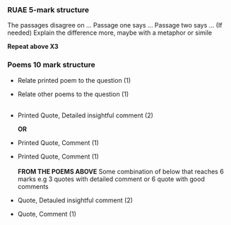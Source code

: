 ### RUAE 5-mark structure
The passages disagree on ...
Passage one says ...
Passage two says ...
(If needed) Explain the difference more, maybe with a metaphor or simile

**Repeat above X3**

### Poems 10 mark structure
* Relate printed poem to the question (1)
* Relate other poems to the question (1)
<br/><br/>
* Printed Quote, Detailed insightful comment (2)

	**OR**
* Printed Quote, Comment (1)
* Printed Quote, Comment (1)
<br/><br/>
**FROM THE POEMS ABOVE**
Some combination of below that reaches 6 marks e.g 3 quotes with detailed comment or 6 quote with good comments
* Quote, Detauled insightful comment (2)
* Quote, Comment (1)